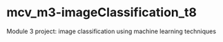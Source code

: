 # mcv_m3-imageClassification_t8
Module 3 project: image classification using machine learning techniques
